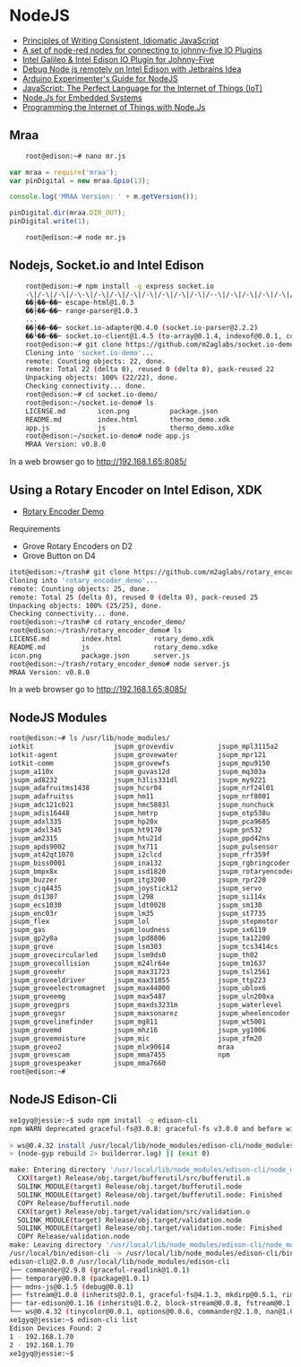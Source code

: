 # NodeJS

- [Principles of Writing Consistent, Idiomatic JavaScript](https://github.com/rwaldron/idiomatic.js)
- [A set of node-red nodes for connecting to johnny-five IO Plugins](https://github.com/monteslu/node-red-contrib-gpio)
- [Intel Galileo & Intel Edison IO Plugin for Johnny-Five](https://github.com/rwaldron/galileo-io/)
- [Debug Node js remotely on Intel Edison with Jetbrains Idea](https://m2aglabs.com/2015/11/04/debug-node-js-remotely-on-intel-edison-with-jetbrains-idea/)
- [Arduino Experimenter's Guide for NodeJS](http://node-ardx.org/)
- [JavaScript: The Perfect Language for the Internet of Things (IoT)](https://blog.jscrambler.com/javascript-the-perfect-language-for-the-internet-of-things-iot/)
- [Node.Js for Embedded Systems](http://embeddednodejs.com/chapters.html)
- [Programming the Internet of Things with Node.Js](http://cdn.oreillystatic.com/en/assets/1/event/127/Programming%20the%20Internet%20of%20Things%20with%20Node_js%20and%20HTML5%20Presentation.pdf)

## Mraa

```sh
    root@edison:~# nano mr.js
```

```js
var mraa = require('mraa');
var pinDigital = new mraa.Gpio(13);

console.log('MRAA Version: ' + m.getVersion());

pinDigital.dir(mraa.DIR_OUT);
pinDigital.write(1);
```

```sh
    root@edison:~# node mr.js
```

## Nodejs, Socket.io and Intel Edison

```sh
    root@edison:~# npm install -g express socket.io
    -\|/-\|/-\|/-\-\|/-\|/-\|/-\|/-\|/-\|/-\|/-\|/--\|/-\|/-\|/-\|/-\|/-\|/-\|/-\|/-\|/-\|/-\|/-\|/-\|/-\|/-\|/-\|/-\|/-\|/-\s
    ��├��─��─ escape-html@1.0.3
    ��├��─��─ range-parser@1.0.3
    ...
    ��├��─��─ socket.io-adapter@0.4.0 (socket.io-parser@2.2.2)
    ��└��─��─ socket.io-client@1.4.5 (to-array@0.1.4, indexof@0.0.1, component-
    root@edison:~# git clone https://github.com/m2aglabs/socket.io-demo.git
    Cloning into 'socket.io-demo'...
    remote: Counting objects: 22, done.
    remote: Total 22 (delta 0), reused 0 (delta 0), pack-reused 22
    Unpacking objects: 100% (22/22), done.
    Checking connectivity... done.
    root@edison:~# cd socket.io-demo/
    root@edison:~/socket.io-demo# ls
    LICENSE.md        icon.png          package.json
    README.md         index.html        thermo_demo.xdk
    app.js            js                thermo_demo.xdke
    root@edison:~/socket.io-demo# node app.js 
    MRAA Version: v0.8.0
```

In a web browser go to http://192.168.1.65:8085/

## Using a Rotary Encoder on Intel Edison, XDK

- [Rotary Encoder Demo](https://github.com/m2aglabs/rotary_encoder_demo)

Requirements

- Grove Rotary Encoders on D2
- Grove Button on D4

```sh
itot@edison:~/trash# git clone https://github.com/m2aglabs/rotary_encoder_demo.g 
Cloning into 'rotary_encoder_demo'...
remote: Counting objects: 25, done.
remote: Total 25 (delta 0), reused 0 (delta 0), pack-reused 25
Unpacking objects: 100% (25/25), done.
Checking connectivity... done.
root@edison:~/trash# cd rotary_encoder_demo/
root@edison:~/trash/rotary_encoder_demo# ls
LICENSE.md        index.html        rotary_demo.xdk
README.md         js                rotary_demo.xdke
icon.png          package.json      server.js
root@edison:~/trash/rotary_encoder_demo# node server.js 
MRAA Version: v0.8.0
```

In a web browser go to http://192.168.1.65:8085/

## NodeJS Modules

```sh
root@edison:~# ls /usr/lib/node_modules/
iotkit                    jsupm_grovevdiv           jsupm_mpl3115a2
iotkit-agent              jsupm_grovewater          jsupm_mpr121
iotkit-comm               jsupm_grovewfs            jsupm_mpu9150
jsupm_a110x               jsupm_guvas12d            jsupm_mq303a
jsupm_ad8232              jsupm_h3lis331dl          jsupm_my9221
jsupm_adafruitms1438      jsupm_hcsr04              jsupm_nrf24l01
jsupm_adafruitss          jsupm_hm11                jsupm_nrf8001
jsupm_adc121c021          jsupm_hmc5883l            jsupm_nunchuck
jsupm_adis16448           jsupm_hmtrp               jsupm_otp538u
jsupm_adxl335             jsupm_hp20x               jsupm_pca9685
jsupm_adxl345             jsupm_ht9170              jsupm_pn532
jsupm_am2315              jsupm_htu21d              jsupm_ppd42ns
jsupm_apds9002            jsupm_hx711               jsupm_pulsensor
jsupm_at42qt1070          jsupm_i2clcd              jsupm_rfr359f
jsupm_biss0001            jsupm_ina132              jsupm_rgbringcoder
jsupm_bmpx8x              jsupm_isd1820             jsupm_rotaryencoder
jsupm_buzzer              jsupm_itg3200             jsupm_rpr220
jsupm_cjq4435             jsupm_joystick12          jsupm_servo
jsupm_ds1307              jsupm_l298                jsupm_si114x
jsupm_ecs1030             jsupm_ldt0028             jsupm_sm130
jsupm_enc03r              jsupm_lm35                jsupm_st7735
jsupm_flex                jsupm_lol                 jsupm_stepmotor
jsupm_gas                 jsupm_loudness            jsupm_sx6119
jsupm_gp2y0a              jsupm_lpd8806             jsupm_ta12200
jsupm_grove               jsupm_lsm303              jsupm_tcs3414cs
jsupm_grovecircularled    jsupm_lsm9ds0             jsupm_th02
jsupm_grovecollision      jsupm_m24lr64e            jsupm_tm1637
jsupm_groveehr            jsupm_max31723            jsupm_tsl2561
jsupm_groveeldriver       jsupm_max31855            jsupm_ttp223
jsupm_groveelectromagnet  jsupm_max44000            jsupm_ublox6
jsupm_groveemg            jsupm_max5487             jsupm_uln200xa
jsupm_grovegprs           jsupm_maxds3231m          jsupm_waterlevel
jsupm_grovegsr            jsupm_maxsonarez          jsupm_wheelencoder
jsupm_grovelinefinder     jsupm_mg811               jsupm_wt5001
jsupm_grovemd             jsupm_mhz16               jsupm_yg1006
jsupm_grovemoisture       jsupm_mic                 jsupm_zfm20
jsupm_groveo2             jsupm_mlx90614            mraa
jsupm_grovescam           jsupm_mma7455             npm
jsupm_grovespeaker        jsupm_mma7660
root@edison:~# 
```

## NodeJS Edison-Cli

```sh
xe1gyq@jessie:~$ sudo npm install -g edison-cli
npm WARN deprecated graceful-fs@3.0.8: graceful-fs v3.0.0 and before will fail on node releases >= v6.0. Please update to graceful-fs@^4.0.0 as soon as possible. Use 'npm ls graceful-fs' to find it in the tree.
 
> ws@0.4.32 install /usr/local/lib/node_modules/edison-cli/node_modules/ws
> (node-gyp rebuild 2> builderror.log) || (exit 0)

make: Entering directory '/usr/local/lib/node_modules/edison-cli/node_modules/ws/build'
  CXX(target) Release/obj.target/bufferutil/src/bufferutil.o
  SOLINK_MODULE(target) Release/obj.target/bufferutil.node
  SOLINK_MODULE(target) Release/obj.target/bufferutil.node: Finished
  COPY Release/bufferutil.node
  CXX(target) Release/obj.target/validation/src/validation.o
  SOLINK_MODULE(target) Release/obj.target/validation.node
  SOLINK_MODULE(target) Release/obj.target/validation.node: Finished
  COPY Release/validation.node
make: Leaving directory '/usr/local/lib/node_modules/edison-cli/node_modules/ws/build'
/usr/local/bin/edison-cli -> /usr/local/lib/node_modules/edison-cli/bin/edison-cli
edison-cli@2.0.0 /usr/local/lib/node_modules/edison-cli
├── commander@2.9.0 (graceful-readlink@1.0.1)
├── temporary@0.0.8 (package@1.0.1)
├── mdns-js@0.1.5 (debug@0.8.1)
├── fstream@1.0.8 (inherits@2.0.1, graceful-fs@4.1.3, mkdirp@0.5.1, rimraf@2.5.2)
├── tar-edison@0.1.16 (inherits@1.0.2, block-stream@0.0.8, fstream@0.1.31)
└── ws@0.4.32 (tinycolor@0.0.1, options@0.0.6, commander@2.1.0, nan@1.0.0)
xe1gyq@jessie:~$ edison-cli list
Edison Devices Found: 2
1 - 192.168.1.70
2 - 192.168.1.70
xe1gyq@jessie:~$ 
```
